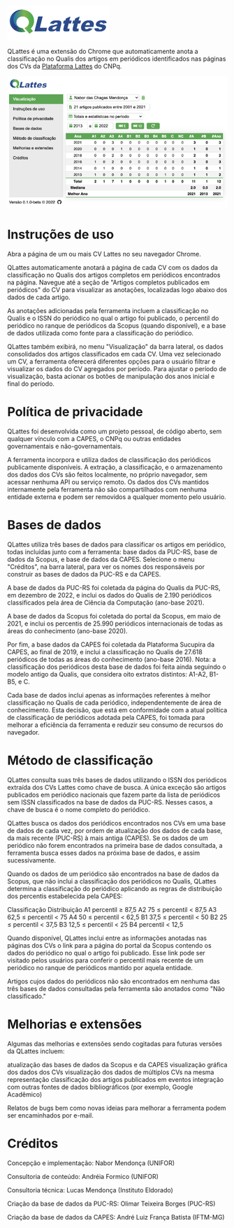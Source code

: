 ![QLattes Logo](/dist/html/qlattes-logo-trans.png)

QLattes é uma extensão do Chrome que automaticamente anota a classificação no Qualis dos artigos em periódicos identificados nas páginas dos CVs da [Plataforma Lattes](https://lattes.cnpq.br/) do CNPq.

![QLattes user interface](/qlattes-screenshot.png)

# Instruções de uso

Abra a página de um ou mais CV Lattes no seu navegador Chrome.

QLattes automaticamente anotará a página de cada CV com os dados da classificação no Qualis dos artigos completos em periódicos encontrados na página. Navegue até a seção de "Artigos completos publicados em periódicos" do CV para visualizar as anotações, localizadas logo abaixo dos dados de cada artigo.

As anotações adicionadas pela ferramenta incluem a classificação no Qualis e o ISSN do periódico no qual o artigo foi publicado, o percentil do periódico no ranque de periódicos da Scopus (quando disponível), e a base de dados utilizada como fonte para a classificação do periódico.

QLattes também exibirá, no menu "Visualização" da barra lateral, os dados consolidados dos artigos classificados em cada CV. Uma vez selecionado um CV, a ferramenta oferecerá diferentes opções para o usuário filtrar e visualizar os dados do CV agregados por período. Para ajustar o período de visualização, basta acionar os botões de manipulação dos anos inicial e final do período.

# Política de privacidade

QLattes foi desenvolvida como um projeto pessoal, de código aberto, sem qualquer vínculo com a CAPES, o CNPq ou outras entidades governamentais e não-governamentais.

A ferramenta incorpora e utiliza dados de classificação dos periódicos publicamente disponíveis. A extração, a classificação, e o armazenamento dos dados dos CVs são feitos localmente, no próprio navegador, sem acessar nenhuma API ou serviço remoto. Os dados dos CVs mantidos internamente pela ferramenta não são compartilhados com nenhuma entidade externa e podem ser removidos a qualquer momento pelo usuário.

# Bases de dados

QLattes utiliza três bases de dados para classificar os artigos em periódico, todas incluídas junto com a ferramenta: base dados da PUC-RS, base de dados da Scopus, e base de dados da CAPES. Selecione o menu "Créditos", na barra lateral, para ver os nomes dos responsáveis por construir as bases de dados da PUC-RS e da CAPES.

A base de dados da PUC-RS foi coletada da página do Qualis da PUC-RS, em dezembro de 2022, e inclui os dados do Qualis de 2.190 periódicos classificados pela área de Ciência da Computação (ano-base 2021).

A base de dados da Scopus foi coletada do portal da Scopus, em maio de 2021, e inclui os percentis de 25.990 periódicos internacionais de todas as áreas do conhecimento (ano-base 2020).

Por fim, a base dados da CAPES foi coletada da Plataforma Sucupira da CAPES, ao final de 2019, e inclui a classificação no Qualis de 27.618 periódicos de todas as áreas do conhecimento (ano-base 2016).
Nota: a classificação dos periódicos desta base de dados foi feita ainda seguindo o modelo antigo da Qualis, que considera oito extratos distintos: A1-A2, B1-B5, e C.

Cada base de dados inclui apenas as informações referentes à melhor classificação no Qualis de cada periódico, independentemente de área de conhecimento. Esta decisão, que está em conformidade com a atual política de classificação de periódicos adotada pela CAPES, foi tomada para melhorar a eficiência da ferramenta e reduzir seu consumo de recursos do navegador.

# Método de classificação

QLattes consulta suas três bases de dados utilizando o ISSN dos periódicos extraída dos CVs Lattes como chave de busca. A única exceção são artigos publicados em periódico nacionais que fazem parte da lista de periódicos sem ISSN classificados na base de dados da PUC-RS. Nesses casos, a chave de busca é o nome completo do periódico.

QLattes busca os dados dos periódicos encontrados nos CVs em uma base de dados de cada vez, por ordem de atualização dos dados de cada base, da mais recente (PUC-RS) à mais antiga (CAPES). Se os dados de um periódico não forem encontrados na primeira base de dados consultada, a ferramenta busca esses dados na próxima base de dados, e assim sucessivamente.

Quando os dados de um periódico são encontrados na base de dados da Scopus, que não inclui a classificação dos periódicos no Qualis, QLattes determina a classificação do periódico aplicando as regras de distribuição dos percentis estabelecida pela CAPES:

Classificação	Distribuição
A1	percentil ≥ 87,5
A2	75 ≤ percentil < 87,5
A3	62,5 ≤ percentil < 75
A4	50 ≤ percentil < 62,5
B1	37,5 ≤ percentil < 50
B2	25 ≤ percentil < 37,5
B3	12,5 ≤ percentil < 25
B4	percentil < 12,5

Quando disponível, QLattes inclui entre as informações anotadas nas páginas dos CVs o link para a página do portal da Scopus contendo os dados do periódico no qual o artigo foi publicado. Esse link pode ser visitado pelos usuários para conferir o percentil mais recente de um periódico no ranque de periódicos mantido por aquela entidade.

Artigos cujos dados do periódicos não são encontrados em nenhuma das três bases de dados consultadas pela ferramenta são anotados como "Não classificado."

# Melhorias e extensões

Algumas das melhorias e extensões sendo cogitadas para futuras versões da QLattes incluem:

atualização das bases de dados da Scopus e da CAPES
visualização gráfica dos dados dos CVs
visualização dos dados de múltiplos CVs na mesma representação
classificação dos artigos publicados em eventos
integração com outras fontes de dados bibliográficos (por exemplo, Google Acadêmico)

Relatos de bugs bem como novas ideias para melhorar a ferramenta podem ser encaminhados por e-mail.

# Créditos

Concepção e implementação: Nabor Mendonça (UNIFOR)

Consultoria de conteúdo: Andréia Formico (UNIFOR)

Consultoria técnica: Lucas Mendonça (Instituto Eldorado)

Criação da base de dados da PUC-RS: Olimar Teixeira Borges (PUC-RS)

Criação da base de dados da CAPES: André Luiz França Batista (IFTM-MG)




